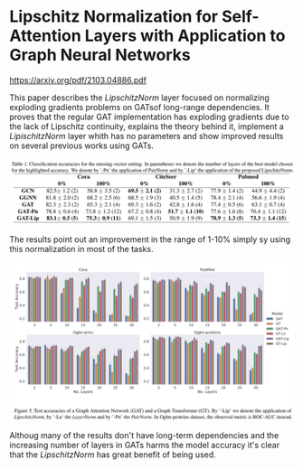 # Lipschitz Normalization for Self-Attention Layers with Application to Graph Neural Networks

https://arxiv.org/pdf/2103.04886.pdf

This paper describes the *LipschitzNorm* layer focused on normalizing exploding gradients problems on GATsof long-range dependencies. It proves that the regular GAT implementation has exploding gradients due to the lack of Lipschitz continuity, explains the theory behind it, implement a *LipischitzNorm* layer whith has no parameters and show improved results on several previous works using GATs.

![](../assets/2021-08-07-01-01-36.png)

The results point out an improvement in the range of 1-10% simply sy using this normalization in most of the tasks.

![](../assets/2021-08-07-01-03-21.png)

Althoug many of the results don't have long-term dependencies and the increasing number of layers in GATs harms the model accuracy it's clear that the *LipschitzNorm* has great benefit of being used.